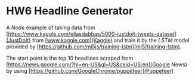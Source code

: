 # HW6 Headline Generator

A *Node* example of taking data from [https://www.kaggle.com/eliasdabbas/5000-justdoit-tweets-dataset](JustDoIt) from [www.kaggle.com](Kaggle) and train it by the *LSTM* model provided by [https://github.com/ml5js/training-lstm](ml5/training-lstm).

The start point is the top 10 headlines scraped from [https://news.google.com/?hl=en-US&gl=US&ceid=US:en](Google News) by using [https://github.com/GoogleChrome/puppeteer](Puppeteer)


